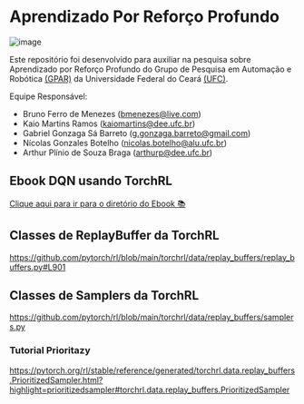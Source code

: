 # Aprendizado Por Reforço Profundo

![image](https://github.com/user-attachments/assets/5e46fa52-84a3-4e58-8950-cb785c852e66)


Este repositório foi desenvolvido para auxiliar na pesquisa sobre Aprendizado por Reforço Profundo do Grupo de Pesquisa em Automação e Robótica [(GPAR)](https://gpar.ufc.br/) da Universidade Federal do Ceará [(UFC)](https://www.ufc.br/).

Equipe Responsável:
* Bruno Ferro de Menezes       (bmenezes@live.com)
* Kaio Martins Ramos           (kaiomartins@dee.ufc.br)
* Gabriel Gonzaga Sá Barreto   (g.gonzaga.barreto@gmail.com)
* Nícolas Gonzales Botelho     (nicolas.botelho@alu.ufc.br)
* Arthur Plínio de Souza Braga (arthurp@dee.ufc.br)

## Ebook DQN usando TorchRL
[Clique aqui para ir para o diretório do Ebook 📚](https://github.com/BrunoFMenezes/prompts-recipe-to-create-a-ebook/tree/main)
## Classes de ReplayBuffer da TorchRL
https://github.com/pytorch/rl/blob/main/torchrl/data/replay_buffers/replay_buffers.py#L901
## Classes de Samplers da TorchRL
https://github.com/pytorch/rl/blob/main/torchrl/data/replay_buffers/samplers.py
### Tutorial Prioritazy
https://pytorch.org/rl/stable/reference/generated/torchrl.data.replay_buffers.PrioritizedSampler.html?highlight=prioritizedsampler#torchrl.data.replay_buffers.PrioritizedSampler

